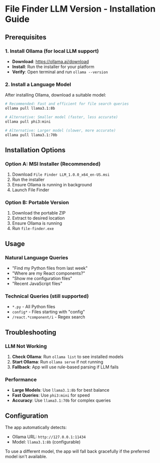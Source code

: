# File Finder LLM Version - Installation Guide

## Prerequisites

### 1. Install Ollama (for local LLM support)
- **Download**: https://ollama.ai/download
- **Install**: Run the installer for your platform
- **Verify**: Open terminal and run `ollama --version`

### 2. Install a Language Model
After installing Ollama, download a suitable model:

```bash
# Recommended: Fast and efficient for file search queries
ollama pull llama3.1:8b

# Alternative: Smaller model (faster, less accurate)
ollama pull phi3:mini

# Alternative: Larger model (slower, more accurate)  
ollama pull llama3.1:70b
```

## Installation Options

### Option A: MSI Installer (Recommended)
1. Download `File Finder LLM_1.0.0_x64_en-US.msi`
2. Run the installer
3. Ensure Ollama is running in background
4. Launch File Finder

### Option B: Portable Version
1. Download the portable ZIP
2. Extract to desired location
3. Ensure Ollama is running
4. Run `file-finder.exe`

## Usage

### Natural Language Queries
- "Find my Python files from last week"
- "Where are my React components?"
- "Show me configuration files"
- "Recent JavaScript files"

### Technical Queries (still supported)
- `*.py` - All Python files
- `config*` - Files starting with "config"
- `/react.*component/i` - Regex search

## Troubleshooting

### LLM Not Working
1. **Check Ollama**: Run `ollama list` to see installed models
2. **Start Ollama**: Run `ollama serve` if not running
3. **Fallback**: App will use rule-based parsing if LLM fails

### Performance
- **Large Models**: Use `llama3.1:8b` for best balance
- **Fast Queries**: Use `phi3:mini` for speed
- **Accuracy**: Use `llama3.1:70b` for complex queries

## Configuration

The app automatically detects:
- Ollama URL: `http://127.0.0.1:11434`
- Model: `llama3.1:8b` (configurable)

To use a different model, the app will fall back gracefully if the preferred model isn't available.